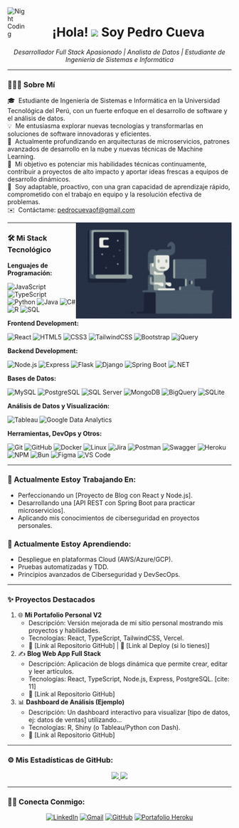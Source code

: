<img alt="Night Coding" src="./assets/Hand%20Wave.gif" width='40' align="left"/>
<h1 align="center">¡Hola! <img src="https://media.giphy.com/media/hvRJCLFzcasrR4ia7z/giphy.gif" width="35"> Soy Pedro Cueva</h1>

<p align="center">
  <em>Desarrollador Full Stack Apasionado | Analista de Datos | Estudiante de Ingeniería de Sistemas e Informática</em>
</p>

---

### 👨🏻‍💻 Sobre Mí
🎓 &nbsp;Estudiante de Ingeniería de Sistemas e Informática en la Universidad Tecnológica del Perú, con un fuerte enfoque en el desarrollo de software y el análisis de datos.\
💡 &nbsp;Me entusiasma explorar nuevas tecnologías y transformarlas en soluciones de software innovadoras y eficientes.\
🌱 &nbsp;Actualmente profundizando en arquitecturas de microservicios, patrones avanzados de desarrollo en la nube y nuevas técnicas de Machine Learning.\
🎯 &nbsp;Mi objetivo es potenciar mis habilidades técnicas continuamente, contribuir a proyectos de alto impacto y aportar ideas frescas a equipos de desarrollo dinámicos.\
🌟 &nbsp;Soy adaptable, proactivo, con una gran capacidad de aprendizaje rápido, comprometido con el trabajo en equipo y la resolución efectiva de problemas.\
✉️ &nbsp;Contáctame: <a href="mailto:pedrocuevaof@gmail.com">pedrocuevaof@gmail.com</a>

<img alt="Developer GIF" src="https://raw.githubusercontent.com/AVS1508/AVS1508/master/assets/Night-Coding.gif" width="350" align="right"/>

---

### 🛠️ Mi Stack Tecnológico

**Lenguajes de Programación:**
<p>
  <img alt="JavaScript" src="https://img.shields.io/badge/JavaScript-F7DF1E?style=for-the-badge&logo=javascript&logoColor=black">
  <img alt="TypeScript" src="https://img.shields.io/badge/TypeScript-3178C6?style=for-the-badge&logo=typescript&logoColor=white">
  <img alt="Python" src="https://img.shields.io/badge/Python-3776AB?style=for-the-badge&logo=python&logoColor=white">
  <img alt="Java" src="https://img.shields.io/badge/Java-ED8B00?style=for-the-badge&logo=openjdk&logoColor=white">
  <img alt="C#" src="https://img.shields.io/badge/C%23-239120?style=for-the-badge&logo=c-sharp&logoColor=white">
  <img alt="R" src="https://img.shields.io/badge/R-276DC3?style=for-the-badge&logo=r&logoColor=white">
  <img alt="SQL" src="https://img.shields.io/badge/SQL-4479A1?style=for-the-badge&logo=mysql&logoColor=white"> </p>

**Frontend Development:**
<p>
  <img alt="React" src="https://img.shields.io/badge/React-61DAFB?style=for-the-badge&logo=react&logoColor=black">
  <img alt="HTML5" src="https://img.shields.io/badge/HTML5-E34F26?style=for-the-badge&logo=html5&logoColor=white">
  <img alt="CSS3" src="https://img.shields.io/badge/CSS3-1572B6?style=for-the-badge&logo=css3&logoColor=white">
  <img alt="TailwindCSS" src="https://img.shields.io/badge/Tailwind_CSS-38B2AC?style=for-the-badge&logo=tailwind-css&logoColor=white">
  <img alt="Bootstrap" src="https://img.shields.io/badge/Bootstrap-7952B3?style=for-the-badge&logo=bootstrap&logoColor=white">
  <img alt="jQuery" src="https://img.shields.io/badge/jQuery-0769AD?style=for-the-badge&logo=jquery&logoColor=white">
</p>

**Backend Development:**
<p>
  <img alt="Node.js" src="https://img.shields.io/badge/Node.js-339933?style=for-the-badge&logo=node.js&logoColor=white">
  <img alt="Express" src="https://img.shields.io/badge/Express.js-000000?style=for-the-badge&logo=express&logoColor=white">
  <img alt="Flask" src="https://img.shields.io/badge/Flask-000000?style=for-the-badge&logo=flask&logoColor=white">
  <img alt="Django" src="https://img.shields.io/badge/Django-092E20?style=for-the-badge&logo=django&logoColor=white">
  <img alt="Spring Boot" src="https://img.shields.io/badge/Spring_Boot-6DB33F?style=for-the-badge&logo=spring-boot&logoColor=white">
  <img alt=".NET" src="https://img.shields.io/badge/.NET-512BD4?style=for-the-badge&logo=dotnet&logoColor=white">
</p>

**Bases de Datos:**
<p>
  <img alt="MySQL" src="https://img.shields.io/badge/MySQL-4479A1?style=for-the-badge&logo=mysql&logoColor=white">
  <img alt="PostgreSQL" src="https://img.shields.io/badge/PostgreSQL-336791?style=for-the-badge&logo=postgresql&logoColor=white">
  <img alt="SQL Server" src="https://img.shields.io/badge/SQL_Server-CC2927?style=for-the-badge&logo=microsoft-sql-server&logoColor=white">
  <img alt="MongoDB" src="https://img.shields.io/badge/MongoDB-47A248?style=for-the-badge&logo=mongodb&logoColor=white">
  <img alt="BigQuery" src="https://img.shields.io/badge/Google_BigQuery-4285F4?style=for-the-badge&logo=google-bigquery&logoColor=white">
  <img alt="SQLite" src="https://img.shields.io/badge/SQLite-003B57?style=for-the-badge&logo=sqlite&logoColor=white">
</p>

**Análisis de Datos y Visualización:**
<p>
  <img alt="Tableau" src="https://img.shields.io/badge/Tableau-E97627?style=for-the-badge&logo=tableau&logoColor=white">
  <img alt="Google Data Analytics" src="https://img.shields.io/badge/Google_Data_Analytics-4285F4?style=for-the-badge&logo=google-analytics&logoColor=white">
  </p>

**Herramientas, DevOps y Otros:**
<p>
  <img alt="Git" src="https://img.shields.io/badge/Git-F05032?style=for-the-badge&logo=git&logoColor=white">
  <img alt="GitHub" src="https://img.shields.io/badge/GitHub-181717?style=for-the-badge&logo=github&logoColor=white">
  <img alt="Docker" src="https://img.shields.io/badge/Docker-2496ED?style=for-the-badge&logo=docker&logoColor=white">
  <img alt="Linux" src="https://img.shields.io/badge/Linux-FCC624?style=for-the-badge&logo=linux&logoColor=black">
  <img alt="Jira" src="https://img.shields.io/badge/Jira-0052CC?style=for-the-badge&logo=jira&logoColor=white">
  <img alt="Postman" src="https://img.shields.io/badge/Postman-FF6C37?style=for-the-badge&logo=postman&logoColor=white">
  <img alt="Swagger" src="https://img.shields.io/badge/Swagger-85EA2D?style=for-the-badge&logo=swagger&logoColor=black">
  <img alt="Heroku" src="https://img.shields.io/badge/Heroku-430098?style=for-the-badge&logo=heroku&logoColor=white">
  <img alt="NPM" src="https://img.shields.io/badge/NPM-CB3837?style=for-the-badge&logo=npm&logoColor=white">
  <img alt="Bun" src="https://img.shields.io/badge/Bun-000000?style=for-the-badge&logo=bun&logoColor=white"> <img alt="Figma" src="https://img.shields.io/badge/Figma-F24E1E?style=for-the-badge&logo=figma&logoColor=white">
  <img alt="VS Code" src="https://img.shields.io/badge/VS_Code-007ACC?style=for-the-badge&logo=visual-studio-code&logoColor=white">
</p>

---

### 🔭 Actualmente Estoy Trabajando En:
* Perfeccionando un [Proyecto de Blog con React y Node.js].
* Desarrollando una [API REST con Spring Boot para practicar microservicios].
* Aplicando mis conocimientos de ciberseguridad en proyectos personales.

### 🌱 Actualmente Estoy Aprendiendo:
* Despliegue en plataformas Cloud (AWS/Azure/GCP).
* Pruebas automatizadas y TDD.
* Principios avanzados de Ciberseguridad y DevSecOps.

---

### ✨ Proyectos Destacados
1.  🌐 **Mi Portafolio Personal V2**
    * Descripción: Versión mejorada de mi sitio personal mostrando mis proyectos y habilidades.
    * Tecnologías: React, TypeScript, TailwindCSS, Vercel.
    * 🔗 [Link al Repositorio GitHub] | 🚀 [Link al Deploy (si lo tienes)]
2.  ✍️ **Blog Web App Full Stack**
    * Descripción: Aplicación de blogs dinámica que permite crear, editar y leer artículos.
    * Tecnologías: React, TypeScript, Node.js, Express, PostgreSQL. [cite: 11]
    * 🔗 [Link al Repositorio GitHub]
3.  📊 **Dashboard de Análisis (Ejemplo)**
    * Descripción: Un dashboard interactivo para visualizar [tipo de datos, ej: datos de ventas] utilizando...
    * Tecnologías: R, Shiny (o Tableau/Python con Dash).
    * 🔗 [Link al Repositorio GitHub]

---
### ⚙️ Mis Estadísticas de GitHub:
<p align="center">
  <a href="https://github.com/IvanCueva01">
    <img height="170em" src="https://github-readme-stats-eight-theta.vercel.app/api?username=IvanCueva01&show_icons=true&theme=algolia&include_all_commits=true&count_private=true"/>
    <img height="170em" src="https://github-readme-stats-eight-theta.vercel.app/api/top-langs/?username=IvanCueva01&layout=compact&langs_count=8&theme=algolia"/>
  </a>
</p>

---

### 🤝🏻 Conecta Conmigo:
<p align="center">
  <a href="https://linkedin.com/in/ivan-cueva" target="_blank"><img src="https://img.shields.io/badge/-LinkedIn-0A66C2?style=for-the-badge&logo=linkedin&logoColor=white" alt="LinkedIn"></a>
  <a href="mailto:pedrocuevaof@gmail.com"><img src="https://img.shields.io/badge/-Gmail-D14836?style=for-the-badge&logo=gmail&logoColor=white" alt="Gmail"></a>
  <a href="https://github.com/IvanCueva01" target="_blank"><img src="https://img.shields.io/badge/-GitHub-181717?style=for-the-badge&logo=github&logoColor=white" alt="GitHub"></a>
  <a href="https://agile-wildwood-73548-dd8ec1704e0f.herokuapp.com" target="_blank"><img src="https://img.shields.io/badge/-Mi_Portafolio_Online-430098?style=for-the-badge&logo=heroku&logoColor=white" alt="Portafolio Heroku"></a>
</p>
